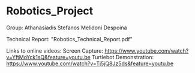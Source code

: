 # Robotics_Project

Group: 
  Athanasiadis Stefanos 
  Melidoni Despoina

Technical Report: "Robotics_Technical_Report.pdf"

Links to online videos:
Screen Capture: https://www.youtube.com/watch?v=YftMoYck1sQ&feature=youtu.be
Turtlebot Demonstration: https://www.youtube.com/watch?v=Tj5jQ8Jz5ds&feature=youtu.be
